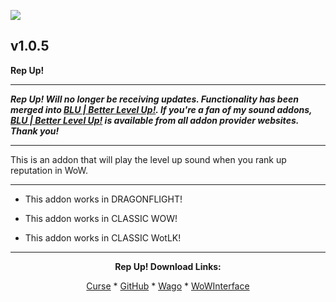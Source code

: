 [![](https://img.shields.io/static/v1?label=Donate&message=CashApp&color=brightgreen)](https://bit.ly/3fyxxSU)

v1.0.5
------------------------------

**Rep Up!**

------------------------------

***Rep Up! Will no longer be receiving updates. Functionality has been merged into [BLU | Better Level Up!](https://www.curseforge.com/wow/addons/blu-better-level-up "This link takes you to the Curseforge.com website, you may download it here and help support the developers."). If you're a fan of my sound addons, [BLU | Better Level Up!](https://www.curseforge.com/wow/addons/blu-better-level-up "This link takes you to the Curseforge.com website, you may download it here and help support the developers.") is available from all addon provider websites. Thank you!***

------------------------------

This is an addon that will play the level up sound when you rank up reputation in WoW.

------------------------------

- This addon works in DRAGONFLIGHT!

- This addon works in CLASSIC WOW!

- This addon works in CLASSIC WotLK!

------------------------------
<div align="center">

**Rep Up! Download Links:**

[Curse](https://www.curseforge.com/wow/addons/rep-up "This link takes you to the Curseforge.com website, you may download it here and help support the developers.") * [GitHub](https://github.com/donniedice/Rep-Up- "This link takes you to the GitHub.com website, you may download it here.") * [Wago](https://addons.wago.io/addons/rep-up "This link takes you to the Wago.io website, you may download it here and help support the developers.") * [WoWInterface](https://www.wowinterface.com/downloads/info26319-RepUp.html "This link takes you to the WoWInterface.com website, you may download it here.")

</div>
